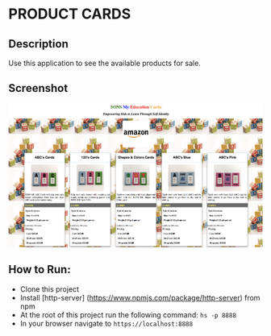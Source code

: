 # PRODUCT CARDS

## Description

Use this application to see the available products for sale.

## Screenshot

![](screenshots/ProductCards.png)

## How to Run:
  * Clone this project
  * Install [http-server] (https://www.npmjs.com/package/http-server) from npm
  * At the root of this project run the following command: `hs -p 8888`
  * In your browser navigate to `https://localhost:8888`
